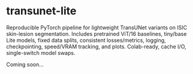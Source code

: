# transunet-lite
Reproducible PyTorch pipeline for lightweight TransUNet variants on ISIC skin-lesion segmentation. Includes pretrained ViT/16 baselines, tiny/base Lite models, fixed data splits, consistent losses/metrics, logging, checkpointing, speed/VRAM tracking, and plots. Colab-ready, cache I/O, single-switch model swaps.

Coming soon...

